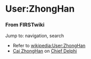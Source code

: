 # User:ZhongHan

### From FIRSTwiki

Jump to: navigation, search

  * Refer to [wikipedia:User:ZhongHan](http://www.wikipedia.org/wiki/User:ZhongHan "wikipedia:User:ZhongHan" )
  * [Cai ZhongHan](http://www.chiefdelphi.com/forums/member.php?u=11506 "http://www.chiefdelphi.com/forums/member.php?u=11506" ) on [Chief Delphi](/index.php/Chief_Delphi "Chief Delphi" )

